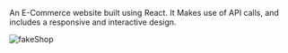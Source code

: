 An E-Commerce website built using React. It Makes use of API calls, and includes a responsive and interactive design.


![fakeShop](https://user-images.githubusercontent.com/122224463/229625655-21bd4b65-00db-4fd0-a973-11cd688f77f9.png)
